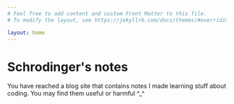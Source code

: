 ```yaml
---
# Feel free to add content and custom Front Matter to this file.
# To modify the layout, see https://jekyllrb.com/docs/themes/#overriding-theme-defaults

layout: home
---
```


# Schrodinger's notes
You have reached a blog site that contains notes I made learning stuff about coding. You may find them useful or harmful ^_^

